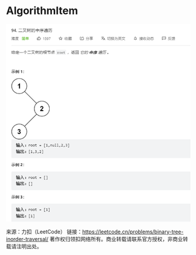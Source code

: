 # AlgorithmItem
![img.png](img.png)

来源：力扣（LeetCode）
链接：https://leetcode.cn/problems/binary-tree-inorder-traversal/
著作权归领扣网络所有。商业转载请联系官方授权，非商业转载请注明出处。
